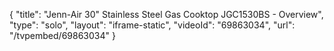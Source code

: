 {
    "title": "Jenn-Air 30\" Stainless Steel Gas Cooktop JGC1530BS - Overview",
    "type": "solo",
    "layout": "iframe-static",
    "videoId": "69863034",
    "url": "\/tvpembed\/69863034"
}